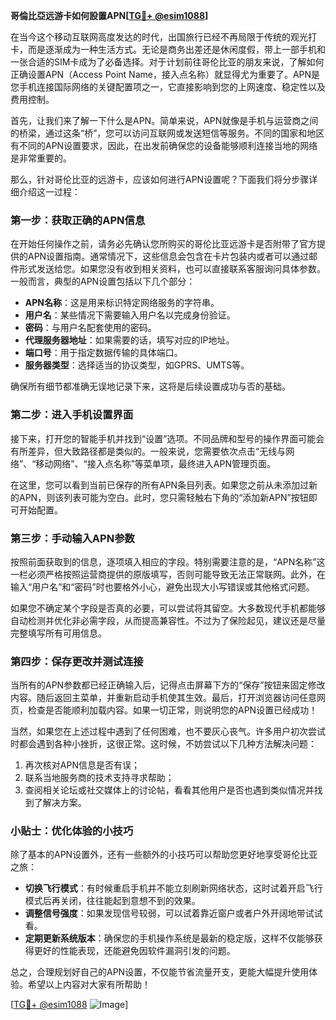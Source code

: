 **哥倫比亞远游卡如何設置APN[[TG💪+ @esim1088](https://t.me/s/esim1088)]**

在当今这个移动互联网高度发达的时代，出国旅行已经不再局限于传统的观光打卡，而是逐渐成为一种生活方式。无论是商务出差还是休闲度假，带上一部手机和一张合适的SIM卡成为了必备选择。对于计划前往哥伦比亚的朋友来说，了解如何正确设置APN（Access Point Name，接入点名称）就显得尤为重要了。APN是您手机连接国际网络的关键配置项之一，它直接影响到您的上网速度、稳定性以及费用控制。

首先，让我们来了解一下什么是APN。简单来说，APN就像是手机与运营商之间的桥梁，通过这条“桥”，您可以访问互联网或发送短信等服务。不同的国家和地区有不同的APN设置要求，因此，在出发前确保您的设备能够顺利连接当地的网络是非常重要的。

那么，针对哥伦比亚的远游卡，应该如何进行APN设置呢？下面我们将分步骤详细介绍这一过程：

### 第一步：获取正确的APN信息

在开始任何操作之前，请务必先确认您所购买的哥伦比亚远游卡是否附带了官方提供的APN设置指南。通常情况下，这些信息会包含在卡片包装内或者可以通过邮件形式发送给您。如果您没有收到相关资料，也可以直接联系客服询问具体参数。一般而言，典型的APN设置包括以下几个部分：
- **APN名称**：这是用来标识特定网络服务的字符串。
- **用户名**：某些情况下需要输入用户名以完成身份验证。
- **密码**：与用户名配套使用的密码。
- **代理服务器地址**：如果需要的话，填写对应的IP地址。
- **端口号**：用于指定数据传输的具体端口。
- **服务器类型**：选择适当的协议类型，如GPRS、UMTS等。

确保所有细节都准确无误地记录下来，这将是后续设置成功与否的基础。

### 第二步：进入手机设置界面

接下来，打开您的智能手机并找到“设置”选项。不同品牌和型号的操作界面可能会有所差异，但大致路径都是类似的。一般来说，您需要依次点击“无线与网络”、“移动网络”、“接入点名称”等菜单项，最终进入APN管理页面。

在这里，您可以看到当前已保存的所有APN条目列表。如果您之前从未添加过新的APN，则该列表可能为空白。此时，您只需轻触右下角的“添加新APN”按钮即可开始配置。

### 第三步：手动输入APN参数

按照前面获取到的信息，逐项填入相应的字段。特别需要注意的是，“APN名称”这一栏必须严格按照运营商提供的原版填写，否则可能导致无法正常联网。此外，在输入“用户名”和“密码”时也要格外小心，避免出现大小写错误或其他格式问题。

如果您不确定某个字段是否真的必要，可以尝试将其留空。大多数现代手机都能够自动检测并优化非必需字段，从而提高兼容性。不过为了保险起见，建议还是尽量完整填写所有可用信息。

### 第四步：保存更改并测试连接

当所有的APN参数都已经正确输入后，记得点击屏幕下方的“保存”按钮来固定修改内容。随后返回主菜单，并重新启动手机使其生效。最后，打开浏览器访问任意网页，检查是否能顺利加载内容。如果一切正常，则说明您的APN设置已经成功！

当然，如果您在上述过程中遇到了任何困难，也不要灰心丧气。许多用户初次尝试时都会遇到各种小挫折，这很正常。这时候，不妨尝试以下几种方法解决问题：
1. 再次核对APN信息是否有误；
2. 联系当地服务商的技术支持寻求帮助；
3. 查阅相关论坛或社交媒体上的讨论帖，看看其他用户是否也遇到类似情况并找到了解决方案。

### 小贴士：优化体验的小技巧

除了基本的APN设置外，还有一些额外的小技巧可以帮助您更好地享受哥伦比亚之旅：
- **切换飞行模式**：有时候重启手机并不能立刻刷新网络状态，这时试着开启飞行模式后再关闭，往往能起到意想不到的效果。
- **调整信号强度**：如果发现信号较弱，可以试着靠近窗户或者户外开阔地带试试看。
- **定期更新系统版本**：确保您的手机操作系统是最新的稳定版，这样不仅能够获得更好的性能表现，还能避免因软件漏洞引发的问题。

总之，合理规划好自己的APN设置，不仅能节省流量开支，更能大幅提升使用体验。希望以上内容对大家有所帮助！

[[TG💪+ @esim1088](https://t.me/s/esim1088) ![Image](https://i.postimg.cc/4NQfJmqS/Snipaste-2025-05-13-00-14-12.png)]